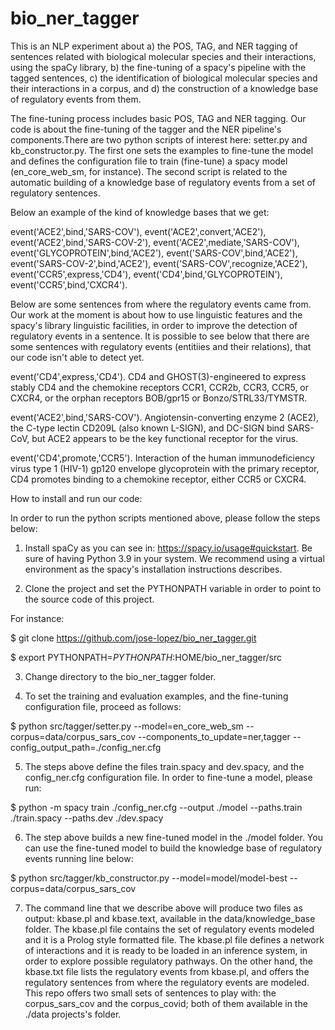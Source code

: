 # bio_ner_tagger
This is an NLP experiment about a) the POS, TAG, and NER tagging of sentences related with biological molecular species and their interactions, using the spaCy library, b) the fine-tuning of a spacy's pipeline with the tagged sentences, c) the identification of biological molecular species and their interactions in a corpus, and d) the construction of a knowledge base of regulatory events from them.

The fine-tuning process includes basic POS, TAG and NER tagging. Our code is about the fine-tuning of the tagger and the NER pipeline's components.There are two python scripts of interest here: setter.py and kb_constructor.py. The first one sets the examples to fine-tune the model and defines the configuration file to train (fine-tune) a spacy model (en_core_web_sm, for instance). The second script is related to the automatic building of a knowledge base of regulatory events from a set of regulatory sentences.

Below an example of the kind of knowledge bases that we get:

event('ACE2',bind,'SARS-COV'),
event('ACE2',convert,'ACE2'),
event('ACE2',bind,'SARS-COV-2'),
event('ACE2',mediate,'SARS-COV'),
event('GLYCOPROTEIN',bind,'ACE2'),
event('SARS-COV',bind,'ACE2'),
event('SARS-COV-2',bind,'ACE2'),
event('SARS-COV',recognize,'ACE2'),
event('CCR5',express,'CD4'),
event('CD4',bind,'GLYCOPROTEIN'),
event('CCR5',bind,'CXCR4').


Below are some sentences from where the regulatory events came from. Our work at the moment is about how to use linguistic features and the spacy's library linguistic facilities, in order to improve the detection of regulatory events in a sentence. It is possible to see below that there are some sentences with regulatory events (entitiies and their relations), that our code isn't able to detect yet.

event('CD4',express,'CD4').
CD4 and GHOST(3)-engineered to express stably CD4 and the chemokine receptors CCR1, CCR2b, CCR3, CCR5, or CXCR4, or the orphan receptors BOB/gpr15 or Bonzo/STRL33/TYMSTR.

event('ACE2',bind,'SARS-COV').
Angiotensin-converting enzyme 2 (ACE2), the C-type lectin CD209L (also known L-SIGN), and DC-SIGN bind SARS-CoV, but ACE2 appears to be the key functional receptor for the virus.

event('CD4',promote,'CCR5').
Interaction of the human immunodeficiency virus type 1 (HIV-1) gp120 envelope glycoprotein with the primary receptor, CD4 promotes binding to a chemokine receptor, either CCR5 or CXCR4.

How to install and run our code:

In order to run the python scripts mentioned above, please follow the steps below:

1. Install spaCy as you can see in: https://spacy.io/usage#quickstart.
Be sure of having Python 3.9 in your system. We recommend using a virtual environment as the spacy's installation instructions describes.

2. Clone the project and set the PYTHONPATH variable in order to point to the source code of this project.

For instance:

$ git clone https://github.com/jose-lopez/bio_ner_tagger.git

$ export PYTHONPATH=$PYTHONPATH:$HOME/bio_ner_tagger/src

3. Change directory to the bio_ner_tagger folder.

4. To set the training and evaluation examples, and the fine-tuning configuration file, proceed as follows:

$ python src/tagger/setter.py --model=en_core_web_sm --corpus=data/corpus_sars_cov --components_to_update=ner,tagger --config_output_path=./config_ner.cfg

5. The steps above define the files train.spacy and dev.spacy, and the config_ner.cfg configuration file. In order to fine-tune a model, please run:

$ python -m spacy train ./config_ner.cfg --output ./model --paths.train ./train.spacy --paths.dev ./dev.spacy

6. The step above builds a new fine-tuned model in the ./model folder. You can use the fine-tuned model to build the knowledge base of regulatory events running line below:

$ python src/tagger/kb_constructor.py --model=model/model-best --corpus=data/corpus_sars_cov

7. The command line that we describe above will produce two files as output: kbase.pl and kbase.text, available in the data/knowledge_base folder. The kbase.pl file contains the set of regulatory events modeled and it is a Prolog style formatted file. The kbase.pl file defines a network of interactions and it is ready to be loaded in an inference system, in order to explore possible regulatory pathways. On the other hand, the kbase.txt file lists the regulatory events from kbase.pl, and offers the regulatory sentences from where the regulatory events are modeled. This repo offers two small sets of sentences to play with: the corpus_sars_cov and the corpus_covid; both of them available in the ./data projects's folder.
